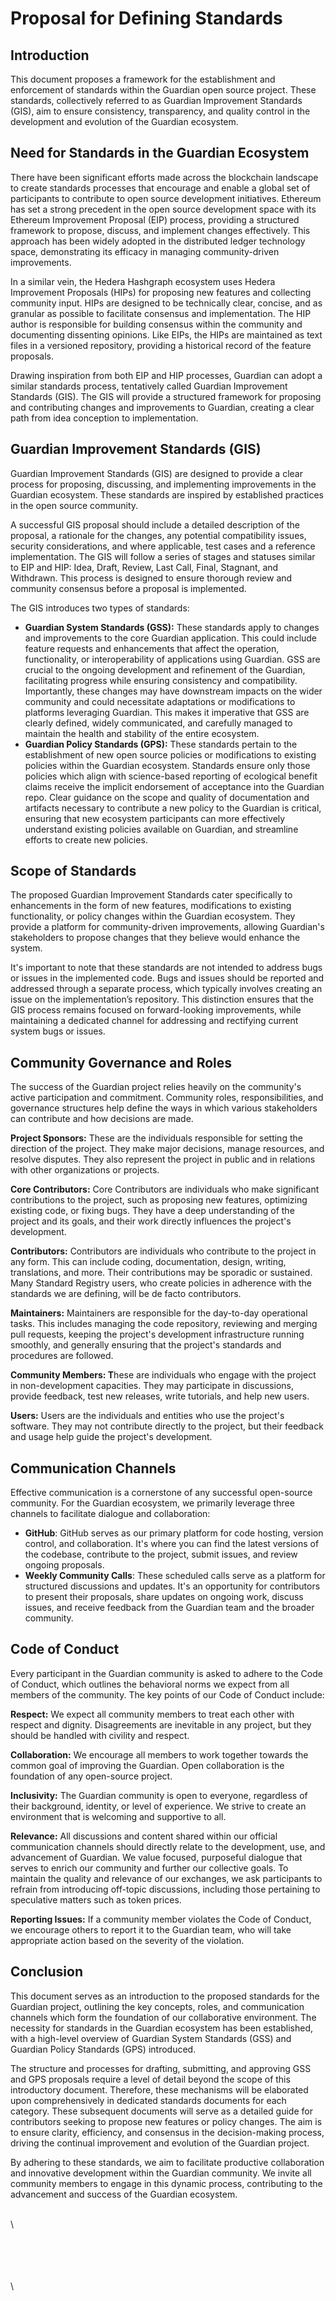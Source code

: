 # Proposal for Defining Standards

## Introduction

This document proposes a framework for the establishment and enforcement of standards within the Guardian open source project. These standards, collectively referred to as Guardian Improvement Standards (GIS), aim to ensure consistency, transparency, and quality control in the development and evolution of the Guardian ecosystem.

## Need for Standards in the Guardian Ecosystem

There have been significant efforts made across the blockchain landscape to create standards processes that encourage and enable a global set of participants to contribute to open source development initiatives. Ethereum has set a strong precedent in the open source development space with its Ethereum Improvement Proposal (EIP) process, providing a structured framework to propose, discuss, and implement changes effectively. This approach has been widely adopted in the distributed ledger technology space, demonstrating its efficacy in managing community-driven improvements.

In a similar vein, the Hedera Hashgraph ecosystem uses Hedera Improvement Proposals (HIPs) for proposing new features and collecting community input. HIPs are designed to be technically clear, concise, and as granular as possible to facilitate consensus and implementation. The HIP author is responsible for building consensus within the community and documenting dissenting opinions. Like EIPs, the HIPs are maintained as text files in a versioned repository, providing a historical record of the feature proposals.

Drawing inspiration from both EIP and HIP processes, Guardian can adopt a similar standards process, tentatively called Guardian Improvement Standards (GIS). The GIS will provide a structured framework for proposing and contributing changes and improvements to Guardian, creating a clear path from idea conception to implementation.

## Guardian Improvement Standards (GIS)

Guardian Improvement Standards (GIS) are designed to provide a clear process for proposing, discussing, and implementing improvements in the Guardian ecosystem. These standards are inspired by established practices in the open source community.

A successful GIS proposal should include a detailed description of the proposal, a rationale for the changes, any potential compatibility issues, security considerations, and where applicable, test cases and a reference implementation. The GIS will follow a series of stages and statuses similar to EIP and HIP: Idea, Draft, Review, Last Call, Final, Stagnant, and Withdrawn. This process is designed to ensure thorough review and community consensus before a proposal is implemented.

The GIS introduces two types of standards:

* **Guardian System Standards (GSS):** These standards apply to changes and improvements to the core Guardian application. This could include feature requests and enhancements that affect the operation, functionality, or interoperability of applications using Guardian. GSS are crucial to the ongoing development and refinement of the Guardian, facilitating progress while ensuring consistency and compatibility. Importantly, these changes may have downstream impacts on the wider community and could necessitate adaptations or modifications to platforms leveraging Guardian. This makes it imperative that GSS are clearly defined, widely communicated, and carefully managed to maintain the health and stability of the entire ecosystem.
* **Guardian Policy Standards (GPS):** These standards pertain to the establishment of new open source policies or modifications to existing policies within the Guardian ecosystem. Standards ensure only those policies which align with science-based reporting of ecological benefit claims receive the implicit endorsement of acceptance into the Guardian repo. Clear guidance on the scope and quality of documentation and artifacts necessary to contribute a new policy to the Guardian is critical, ensuring that new ecosystem participants can more effectively understand existing policies available on Guardian, and streamline efforts to create new policies.

## Scope of Standards

The proposed Guardian Improvement Standards cater specifically to enhancements in the form of new features, modifications to existing functionality, or policy changes within the Guardian ecosystem. They provide a platform for community-driven improvements, allowing Guardian's stakeholders to propose changes that they believe would enhance the system.

It's important to note that these standards are not intended to address bugs or issues in the implemented code. Bugs and issues should be reported and addressed through a separate process, which typically involves creating an issue on the implementation’s repository. This distinction ensures that the GIS process remains focused on forward-looking improvements, while maintaining a dedicated channel for addressing and rectifying current system bugs or issues.

## Community Governance and Roles

The success of the Guardian project relies heavily on the community's active participation and commitment. Community roles, responsibilities, and governance structures help define the ways in which various stakeholders can contribute and how decisions are made.

**Project Sponsors:** These are the individuals responsible for setting the direction of the project. They make major decisions, manage resources, and resolve disputes. They also represent the project in public and in relations with other organizations or projects.

**Core Contributors:** Core Contributors are individuals who make significant contributions to the project, such as proposing new features, optimizing existing code, or fixing bugs. They have a deep understanding of the project and its goals, and their work directly influences the project's development.

**Contributors:** Contributors are individuals who contribute to the project in any form. This can include coding, documentation, design, writing, translations, and more. Their contributions may be sporadic or sustained. Many Standard Registry users, who create policies in adherence with the standards we are defining, will be de facto contributors.

**Maintainers:** Maintainers are responsible for the day-to-day operational tasks. This includes managing the code repository, reviewing and merging pull requests, keeping the project's development infrastructure running smoothly, and generally ensuring that the project's standards and procedures are followed.

**Community Members: T**hese are individuals who engage with the project in non-development capacities. They may participate in discussions, provide feedback, test new releases, write tutorials, and help new users.

**Users:** Users are the individuals and entities who use the project's software. They may not contribute directly to the project, but their feedback and usage help guide the project's development.

## &#x20;Communication Channels

Effective communication is a cornerstone of any successful open-source community. For the Guardian ecosystem, we primarily leverage three channels to facilitate dialogue and collaboration:

* **GitHub**: GitHub serves as our primary platform for code hosting, version control, and collaboration. It's where you can find the latest versions of the codebase, contribute to the project, submit issues, and review ongoing proposals.
* **Weekly Community Calls**: These scheduled calls serve as a platform for structured discussions and updates. It's an opportunity for contributors to present their proposals, share updates on ongoing work, discuss issues, and receive feedback from the Guardian team and the broader community.

## &#x20;Code of Conduct

Every participant in the Guardian community is asked to adhere to the Code of Conduct, which outlines the behavioral norms we expect from all members of the community. The key points of our Code of Conduct include:

**Respect:** We expect all community members to treat each other with respect and dignity. Disagreements are inevitable in any project, but they should be handled with civility and respect.

**Collaboration:** We encourage all members to work together towards the common goal of improving the Guardian. Open collaboration is the foundation of any open-source project.

**Inclusivity:** The Guardian community is open to everyone, regardless of their background, identity, or level of experience. We strive to create an environment that is welcoming and supportive to all.

**Relevance:** All discussions and content shared within our official communication channels should directly relate to the development, use, and advancement of Guardian. We value focused, purposeful dialogue that serves to enrich our community and further our collective goals. To maintain the quality and relevance of our exchanges, we ask participants to refrain from introducing off-topic discussions, including those pertaining to speculative matters such as token prices.

**Reporting Issues:** If a community member violates the Code of Conduct, we encourage others to report it to the Guardian team, who will take appropriate action based on the severity of the violation.

## Conclusion

This document serves as an introduction to the proposed standards for the Guardian project, outlining the key concepts, roles, and communication channels which form the foundation of our collaborative environment. The necessity for standards in the Guardian ecosystem has been established, with a high-level overview of Guardian System Standards (GSS) and Guardian Policy Standards (GPS) introduced.&#x20;

The structure and processes for drafting, submitting, and approving GSS and GPS proposals require a level of detail beyond the scope of this introductory document. Therefore, these mechanisms will be elaborated upon comprehensively in dedicated standards documents for each category. These subsequent documents will serve as a detailed guide for contributors seeking to propose new features or policy changes. The aim is to ensure clarity, efficiency, and consensus in the decision-making process, driving the continual improvement and evolution of the Guardian project.

By adhering to these standards, we aim to facilitate productive collaboration and innovative development within the Guardian community. We invite all community members to engage in this dynamic process, contributing to the advancement and success of the Guardian ecosystem.

\
\


\
\
\
\
\
